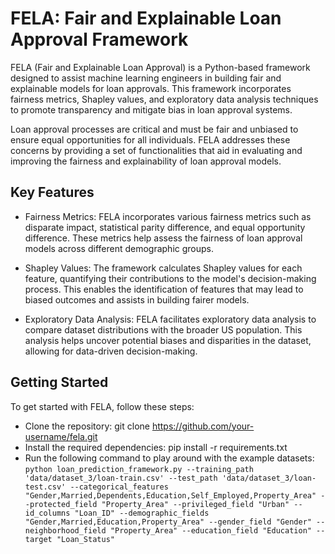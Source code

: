 # FELA: Fair and Explainable Loan Approval Framework
FELA (Fair and Explainable Loan Approval) is a Python-based framework designed to assist machine learning engineers in building fair and explainable models for loan approvals. This framework incorporates fairness metrics, Shapley values, and exploratory data analysis techniques to promote transparency and mitigate bias in loan approval systems.

Loan approval processes are critical and must be fair and unbiased to ensure equal opportunities for all individuals. FELA addresses these concerns by providing a set of functionalities that aid in evaluating and improving the fairness and explainability of loan approval models.


## Key Features
- Fairness Metrics: FELA incorporates various fairness metrics such as disparate impact, statistical parity difference, and equal opportunity difference. These metrics help assess the fairness of loan approval models across different demographic groups.

- Shapley Values: The framework calculates Shapley values for each feature, quantifying their contributions to the model's decision-making process. This enables the identification of features that may lead to biased outcomes and assists in building fairer models.

- Exploratory Data Analysis: FELA facilitates exploratory data analysis to compare dataset distributions with the broader US population. This analysis helps uncover potential biases and disparities in the dataset, allowing for data-driven decision-making.

## Getting Started

To get started with FELA, follow these steps:

- Clone the repository: git clone https://github.com/your-username/fela.git
- Install the required dependencies: pip install -r requirements.txt
- Run the following command to play around with the example datasets: `python loan_prediction_framework.py --training_path 'data/dataset_3/loan-train.csv' --test_path 'data/dataset_3/loan-test.csv' --categorical_features "Gender,Married,Dependents,Education,Self_Employed,Property_Area" --protected_field "Property_Area" --privileged_field "Urban" --id_columns "Loan_ID" --demographic_fields "Gender,Married,Education,Property_Area" --gender_field "Gender" --neighborhood_field "Property_Area" --education_field "Education" --target "Loan_Status"`
